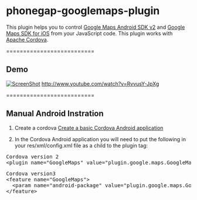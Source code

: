 phonegap-googlemaps-plugin
==========================
This plugin helps you to control [Google Maps Android SDK v2][0] and [Google Maps SDK for iOS][1] from your JavaScript code.
This plugin works with [Apache Cordova][2].

==========================
## Demo
[![ScreenShot](https://raw.github.com/wf9a5m75/phonegap-googlemaps-plugin/Images/screencapture/android-demo.png)](http://youtu.be/RvvusY-JpXg)
http://www.youtube.com/watch?v=RvvusY-JpXg

==========================
## Manual Android Instration

1. Create a cordova [Create a basic Cordova Android application][3]

2. In the Cordova Android application you will need to put the following in your res/xml/config.xml file as a child to the plugin tag:
<pre>Cordova version 2
&lt;plugin name="GoogleMaps" value="plugin.google.maps.GoogleMaps" /&gt;
</pre>
<pre>Cordova version3
&lt;feature name="GoogleMaps"&gt;
  &lt;param name="android-package" value="plugin.google.maps.GoogleMaps" /&gt;
&lt;/feature&gt;
</pre>

[0]: https://developers.google.com/maps/documentation/android/
[1]: https://developers.google.com/maps/documentation/ios/
[2]: http://cordova.apache.org/
[3]: http://cordova.apache.org/docs/en/3.0.0/guide_cli_index.md.html#The%20Command-line%20Interface
